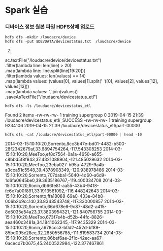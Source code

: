 # Spark 실습
### 디바이스 정보 원본 파일 HDFS상에 업로드
```
hdfs dfs -mkdir /loudacre/device
hdfs dfs -put $DEVDATA/devicestatus.txt  /loudacre/device
```

2.
sc.textFile("/loudacre/device/devicestatus.txt") \
.filter(lambda line: len(line) > 20) \
.map(lambda line: line.split(line[19:20])) \
.filter(lambda values: len(values) == 14) \
.map(lambda values: (values[0], values[1].split(' ')[0], values[2], values[12], values[13])) \
.map(lambda values: ','.join(values)) \
.saveAsTextFile("/loudacre/devicestatus_etl")

```
hdfs dfs -ls /loudacre/devicestatus_etl
```
Found 2 items
-rw-rw-rw-   1 training supergroup          0 2019-04-15 21:39 /loudacre/devicestatus_etl/_SUCCESS
-rw-rw-rw-   1 training supergroup    9234106 2019-04-15 21:39 /loudacre/devicestatus_etl/part-00000

```
hdfs dfs -cat /loudacre/devicestatus_etl/part-00000 | head -10
```
2014-03-15:10:10:20,Sorrento,8cc3b47e-bd01-4482-b500-28f2342679af,33.6894754264,-117.543308253
2014-03-15:10:10:20,MeeToo,ef8c7564-0a1a-4650-a655-c8bbd5f8f943,37.4321088904,-121.485029632
2014-03-15:10:10:20,MeeToo,23eba027-b95a-4729-9a4b-a3cca51c5548,39.4378908349,-120.938978486
2014-03-15:10:10:20,Sorrento,707daba1-5640-4d60-a6d9-1d6fa0645be0,39.3635186767,-119.400334708
2014-03-15:10:10:20,Ronin,db66fe81-aa55-43b4-9418-fc6e7a00f891,33.1913581092,-116.448242643
2014-03-15:10:10:20,Sorrento,ffa18088-69a0-433e-84b8-006b2b9cc1d0,33.8343543748,-117.330000857
2014-03-15:10:10:20,Sorrento,66d678e6-9c87-48d2-a415-8d5035e54a23,37.3803954321,-121.840756755
2014-03-15:10:10:20,MeeToo,673f7e4b-d52b-44fc-8826-aea460c3481a,34.1841062345,-117.9435329
2014-03-15:10:10:20,Ronin,a678ccc3-b0d2-452d-bf89-85bd095e28ee,32.2850556785,-111.819583734
2014-03-15:10:10:20,Sorrento,86bef6ae-2f1c-42ec-aa67-6acecd7b0675,45.2400522984,-122.377467861